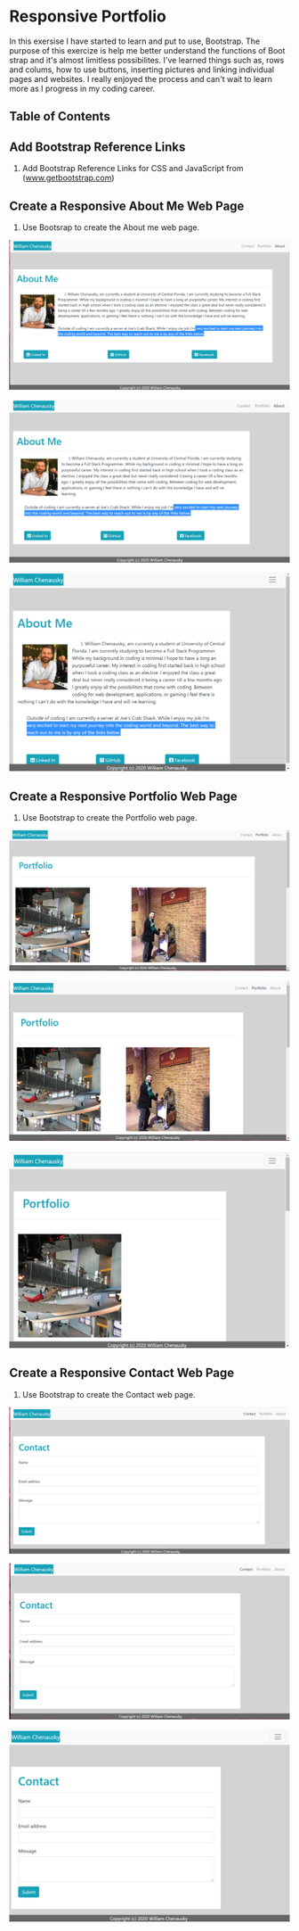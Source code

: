 # Responsive Portfolio

In this exersise I have started to learn and put to use, Bootstrap. The purpose of this exercize is help me better understand the functions of Boot strap and it's almost limitless possibilites. I've learned things such as, rows and colums, how to use buttons, inserting pictures and linking individual pages and websites. I really enjoyed the process and can't wait to learn more as I progress in my coding career.

## Table of Contents

## Add Bootstrap Reference Links

1. Add Bootstrap Reference Links for CSS and JavaScript from (www.getbootstrap.com)

## Create a Responsive About Me Web Page

1. Use Bootsrap to create the About me web page.

![about-me-web-page](assests/images/about-web-page.png)  

![about-me-ipad](assests/images/about-ipad.png)  

![about-me-iphone](assests/images/about-iphone.png)

## Create a Responsive Portfolio Web Page

1. Use Bootstrap to create the Portfolio web page.

![portfolio-web-page](assests/images/portfolio-web-page.png)  

![portfolio-ipad](assests/images/portfolio-ipad.png)  

![portfolio-iphone](assests/images/portfolio-iphone.png)  

## Create a Responsive Contact Web Page

1. Use Bootstrap to create the Contact web page.

![contact-web-page](assests/images/contact-web-page.png)  

![contact-ipad](assests/images/contact-ipad.png)  

![contact-iphone](assests/images/contact-iphone.png)
